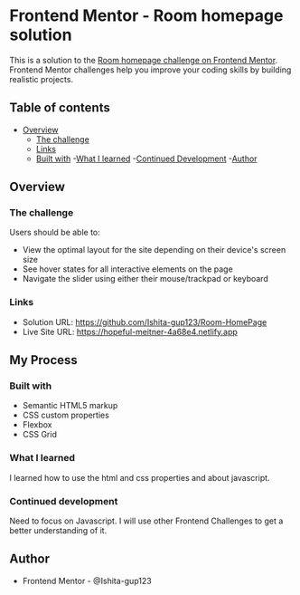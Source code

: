 # Frontend Mentor - Room homepage solution

This is a solution to the [Room homepage challenge on Frontend Mentor](https://www.frontendmentor.io/challenges/room-homepage-BtdBY_ENq). Frontend Mentor challenges help you improve your coding skills by building realistic projects. 

## Table of contents

- [Overview](#overview)
  - [The challenge](#the-challenge)
  - [Links](#links)
  - [Built with](#built-with)
  -[What I learned](#what-i-learned)
  -[Continued Development](#continued-development)
  -[Author](#author)
## Overview

### The challenge

Users should be able to:

- View the optimal layout for the site depending on their device's screen size
- See hover states for all interactive elements on the page
- Navigate the slider using either their mouse/trackpad or keyboard

### Links

- Solution URL: https://github.com/Ishita-gup123/Room-HomePage
- Live Site URL: https://hopeful-meitner-4a68e4.netlify.app

## My Process

### Built with

- Semantic HTML5 markup
- CSS custom properties
- Flexbox
- CSS Grid

### What I learned
I learned how to use the html and css properties and about javascript.

### Continued development
 Need to focus on Javascript. I will use other Frontend Challenges to get a better understanding of it.

## Author
- Frontend Mentor - @Ishita-gup123
